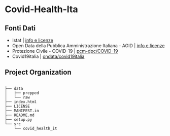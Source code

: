 Covid-Health-Ita
================

Fonti Dati
----------

* Istat | [info e licenze](http://dati.istat.it/)
* Open Data della Pubblica Amministrazione Italiana - AGID | [info e licenze](https://www.dati.gov.it/content/italian-open-data-license-v20)
* Protezione Civile - COVID-19 | [pcm-dpc/COVID-19](https://github.com/pcm-dpc/COVID-19)
* Covid19italia | [ondata/covid19italia](https://github.com/ondata/covid19italia)


Project Organization
--------------------
```

├── data
│   ├── prepped
│   └── raw
├── index.html
├── LICENSE
├── MANIFEST.in
├── README.md
├── setup.py
└── src
    └── covid_health_it

```
